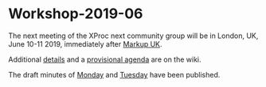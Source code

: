 # Workshop-2019-06

The next meeting of the XProc next community group will be
in London, UK, June 10-11 2019, immediately after [Markup UK](http://markupuk.org).

Additional [details](https://github.com/xproc/Workshop-2019-06/wiki) and a
[provisional agenda](https://github.com/xproc/Workshop-2019-06/wiki/Agenda) are
on the wiki.

The draft minutes of [Monday](https://github.com/xproc/Workshop-2019-06/wiki/10-June-Minutes)
and [Tuesday](https://github.com/xproc/Workshop-2019-06/wiki/11-June-Minutes) have been
published.
